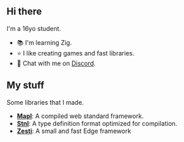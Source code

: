 ## Hi there
I'm a 16yo student. 
- 📚 I'm learning Zig.
- ⭐️ I like creating games and fast libraries.
- 💬 Chat with me on [Discord](//discordapp.com/users/861500656682401822).

## My stuff
Some libraries that I made.
- [**Mapl**](https://github.com/mapljs/app): A compiled web standard framework.
- [**Stnl**](https://github.com/re-utils/stnl): A type definition format optimized for compilation.
- [**Zesti**](https://github.com/re-utils/zesti): A small and fast Edge framework
